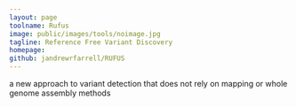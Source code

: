 ```yaml
---
layout: page
toolname: Rufus
image: public/images/tools/noimage.jpg
tagline: Reference Free Variant Discovery
homepage: 
github: jandrewrfarrell/RUFUS
---
```


a new approach to variant detection that does not rely on mapping or whole genome assembly methods